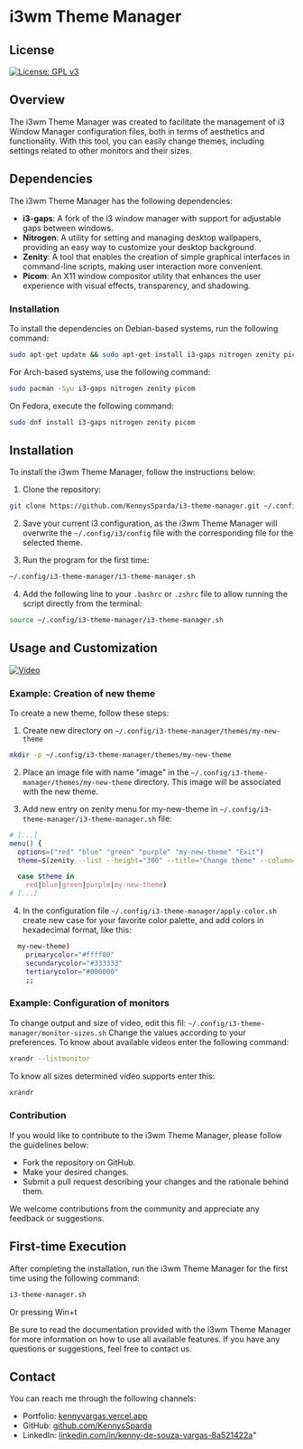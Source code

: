 # i3wm Theme Manager


## License
[![License: GPL v3](https://img.shields.io/badge/License-GPLv3-blue.svg)](https://www.gnu.org/licenses/gpl-3.0)

## Overview
The i3wm Theme Manager was created to facilitate the management of i3 Window Manager configuration files, both in terms of aesthetics and functionality. With this tool, you can easily change themes, including settings related to other monitors and their sizes.

## Dependencies
The i3wm Theme Manager has the following dependencies:

- **i3-gaps**: A fork of the i3 window manager with support for adjustable gaps between windows.
- **Nitrogen**: A utility for setting and managing desktop wallpapers, providing an easy way to customize your desktop background.
- **Zenity**: A tool that enables the creation of simple graphical interfaces in command-line scripts, making user interaction more convenient.
- **Picom**: An X11 window compositor utility that enhances the user experience with visual effects, transparency, and shadowing.

### Installation
To install the dependencies on Debian-based systems, run the following command:

```bash
sudo apt-get update && sudo apt-get install i3-gaps nitrogen zenity picom
```

For Arch-based systems, use the following command:

```bash
sudo pacman -Syu i3-gaps nitrogen zenity picom
```

On Fedora, execute the following command:

```bash
sudo dnf install i3-gaps nitrogen zenity picom
```

## Installation
To install the i3wm Theme Manager, follow the instructions below:

1. Clone the repository:
```bash
git clone https://github.com/KennysSparda/i3-theme-manager.git ~/.config/i3-theme-manager
```

2. Save your current i3 configuration, as the i3wm Theme Manager will overwrite the `~/.config/i3/config` file with the corresponding file for the selected theme.

3. Run the program for the first time:
```bash
~/.config/i3-theme-manager/i3-theme-manager.sh
```

4. Add the following line to your `.bashrc` or `.zshrc` file to allow running the script directly from the terminal:
```bash
source ~/.config/i3-theme-manager/i3-theme-manager.sh
```

## Usage and Customization
[![Vídeo](https://img.youtube.com/vi/OVR18_QjbZU/0.jpg)](https://youtu.be/OVR18_QjbZU)

### Example: Creation of new theme
To create a new theme, follow these steps:
1. Create new directory on `~/.config/i3-theme-manager/themes/my-new-theme`
```bash
mkdir -p ~/.config/i3-theme-manager/themes/my-new-theme
```

2. Place an image file with name "image" in the `~/.config/i3-theme-manager/themes/my-new-theme` directory. This image will be associated with the new theme.

3. Add new entry on zenity menu for my-new-theme in `~/.config/i3-theme-manager/i3-theme-manager.sh` file:
```bash
# [...]
menu() {
  options=("red" "blue" "green" "purple" "my-new-theme" "Exit")
  theme=$(zenity --list --height="300" --title="Change theme" --column="Themes" "${options[@]}")

  case $theme in
    red|blue|green|purple|my-new-theme)
# [...]
```

4. In the configuration file `~/.config/i3-theme-manager/apply-color.sh` create new case for your favorite color palette, and add colors in hexadecimal format, like this:
```bash
  my-new-theme)
    primarycolor="#ffff00"
    secundarycolor="#333333"
    tertiarycolor="#000000"
    ;;
```

### Example: Configuration of monitors
To change output and size of video, edit this fil: `~/.config/i3-theme-manager/monitor-sizes.sh`
Change the values according to your preferences.
To know about available videos enter the following command:
```bash
xrandr --listmonitor
```
To know all sizes determined video supports enter this:
```bash
xrandr
```

### Contribution
If you would like to contribute to the i3wm Theme Manager, please follow the guidelines below:
- Fork the repository on GitHub.
- Make your desired changes.
- Submit a pull request describing your changes and the rationale behind them.

We welcome contributions from the community and appreciate any feedback or suggestions.

## First-time Execution
After completing the installation, run the i3wm Theme Manager for the first time using the following command:
```bash
i3-theme-manager.sh
```
Or pressing Win+t

Be sure to read the documentation provided with the i3wm Theme Manager for more information on how to use all available features. If you have any questions or suggestions, feel free to contact us.

## Contact
You can reach me through the following channels:

- Portfolio: [kennyvargas.vercel.app](https://kennyvargas.vercel.app)
- GitHub: [github.com/KennysSparda](https://github.com/KennysSparda)
- LinkedIn: [linkedin.com/in/kenny-de-souza-vargas-8a521422a](https://www.linkedin.com/in/kenny-de-souza-vargas-8a521422a)"
